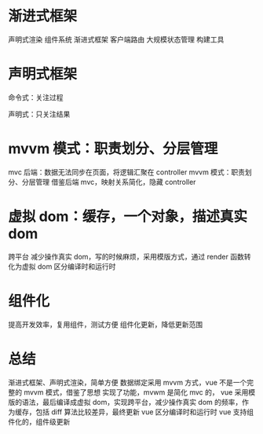 # 渐进式框架

声明式渲染
组件系统
渐进式框架
客户端路由
大规模状态管理
构建工具

# 声明式框架

命令式：关注过程

声明式：只关注结果

# mvvm 模式：职责划分、分层管理

mvc 后端：数据无法同步在页面，将逻辑汇聚在 controller
mvvm 模式：职责划分、分层管理
借鉴后端 mvc，映射关系简化，隐藏 controller

# 虚拟 dom：缓存，一个对象，描述真实 dom

跨平台
减少操作真实 dom，写的时候麻烦，采用模版方式，通过 render 函数转化为虚拟 dom
区分编译时和运行时

# 组件化

提高开发效率，复用组件，测试方便
组件化更新，降低更新范围

# 总结

渐进式框架、声明式渲染，简单方便
数据绑定采用 mvvm 方式，vue 不是一个完整的 mvvm 模式，借鉴了思想
实现了功能，mvwm 是简化 mvc 的，
vue 采用模版的语法，最后编译成虚拟 dom，实现跨平台，减少操作真实 dom 的频率，作为缓存，包括 diff 算法比较差异，最终更新
vue 区分编译时和运行时
vue 支持组件化的，组件级更新
